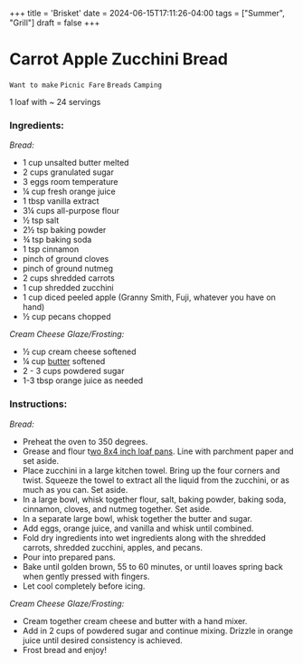 +++
title = 'Brisket'
date = 2024-06-15T17:11:26-04:00
tags = ["Summer", "Grill"]
draft = false
+++
# Carrot Apple Zucchini Bread

`Want to make` `Picnic Fare` `Breads` `Camping`

1 loaf with ~ 24 servings

### Ingredients:

_Bread:_

- 1 cup unsalted butter melted
- 2 cups granulated sugar
- 3 eggs room temperature
- ¼ cup fresh orange juice
- 1 tbsp vanilla extract
- 3¼ cups all-purpose flour
- ½ tsp salt
- 2½ tsp baking powder
- ¾ tsp baking soda
- 1 tsp cinnamon
- pinch of ground cloves
- pinch of ground nutmeg
- 2 cups shredded carrots
- 1 cup shredded zucchini
- 1 cup diced peeled apple (Granny Smith, Fuji, whatever you have on hand)
- ½ cup pecans chopped

_Cream Cheese Glaze/Frosting:_

- ½ cup cream cheese softened
- ¼ cup [butter](https://challengedairy.com/) softened
- 2 - 3 cups powdered sugar
- 1-3 tbsp orange juice as needed

### Instructions:

_Bread:_

- Preheat the oven to 350 degrees.
- Grease and flour t[wo 8x4 inch loaf pans](http://amzn.to/2tu8yC1). Line with parchment paper and set aside. 
- Place zucchini in a large kitchen towel. Bring up the four corners and twist. Squeeze the towel to extract all the liquid from the zucchini, or as much as you can. Set aside.
- In a large bowl, whisk together flour, salt, baking powder, baking soda, cinnamon, cloves, and nutmeg together. Set aside.
- In a separate large bowl, whisk together the butter and sugar.
- Add eggs, orange juice, and vanilla and whisk until combined.
- Fold dry ingredients into wet ingredients along with the shredded carrots, shredded zucchini, apples, and pecans.
- Pour into prepared pans.
- Bake until golden brown, 55 to 60 minutes, or until loaves spring back when gently pressed with fingers.
- Let cool completely before icing.

_Cream Cheese Glaze/Frosting:_

- Cream together cream cheese and butter with a hand mixer.
- Add in 2 cups of powdered sugar and continue mixing. Drizzle in orange juice until desired consistency is achieved.
- Frost bread and enjoy!
